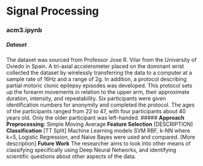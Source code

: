 
# **Signal Processing**  

### acm3.ipynb
##### **Dataset** 
The dataset was sourced from Professor Jose R. Vilar from the University of Oviedo in Spain. A tri-axial accelerometer placed on the dominant wrist collected the dataset by wirelessly transferring the data to a computer at a sample rate of 16Hz and a range of 2g. In addition, a protocol describing partial motoric clonic epilepsy episodes was developed. This protocol sets up the forearm movements in relation to the upper arm, their approximate duration, intensity, and repeatability. Six participants were given identification numbers for anonymity and completed the protocol. The ages of the participants ranged from 22 to 47, with four participants about 40 years old. Only the older participant was left-handed.   ##### **Approach** **Preprocessing**: Simple Moving Average **Feature Selection** [DESCRIPTION] **Classification** [TT Split] Machine Learning models SVM RBF, k-NN where k=5, Logistic Regression, and Naive Bayes were used and compared.  [More description] **Future Work** The researcher aims to look into other means of classifying specifically using Deep Neural Networks, and identifying scientific questions about other aspects of the data.
